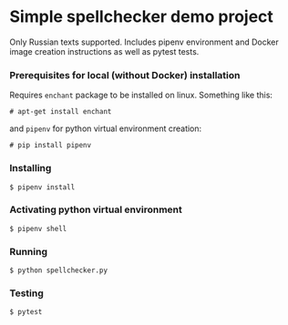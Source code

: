 # Simple spellchecker demo project 

Only Russian texts supported. Includes pipenv environment and Docker image creation instructions as well as pytest tests.

### Prerequisites for local (without Docker) installation

Requires `enchant` package to be installed on linux. Something like this:

```
# apt-get install enchant
```
and `pipenv` for python virtual environment creation:
```
# pip install pipenv
```

### Installing

```
$ pipenv install
```

### Activating python virtual environment

```
$ pipenv shell
```

### Running

```
$ python spellchecker.py
```

### Testing

```
$ pytest
```
